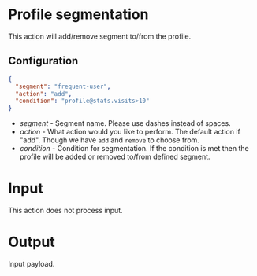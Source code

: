 # Profile segmentation

This action will add/remove segment to/from the profile.

## Configuration

```json
{
  "segment": "frequent-user",
  "action": "add",
  "condition": "profile@stats.visits>10"
}
```

* *segment* - Segment name. Please use dashes instead of spaces.
* *action* - What action would you like to perform. The default action if "add". Though we have `add` and `remove` to
  choose from.
* *condition* - Condition for segmentation. If the condition is met then the profile will be added or removed to/from
  defined segment.

# Input

This action does not process input.

# Output

Input payload.
